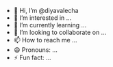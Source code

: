 - 👋 Hi, I’m @diyavalecha
- 👀 I’m interested in ...
- 🌱 I’m currently learning ...
- 💞️ I’m looking to collaborate on ...
- 📫 How to reach me ...
- 😄 Pronouns: ...
- ⚡ Fun fact: ...

<!---
diyavalecha/diyavalecha is a ✨ special ✨ repository because its `README.md` (this file) appears on your GitHub profile.
You can click the Preview link to take a look at your changes.
--->
